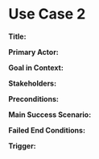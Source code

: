 # Use Case 2
**Title:**

**Primary Actor:**

**Goal in Context:**

**Stakeholders:**

**Preconditions:**

**Main Success Scenario:**

**Failed End Conditions:**

**Trigger:**


